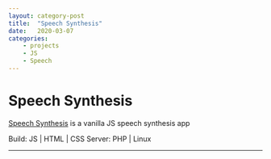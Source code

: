 ```yaml
---
layout: category-post
title:  "Speech Synthesis"
date:   2020-03-07
categories: 
    - projects
    - JS
    - Speech
---
```


# Speech Synthesis

[Speech Synthesis](https://demo.chrisconnelly.ca/projects/js2/speech-synthesis/) is a vanilla JS speech synthesis app

Build: JS | HTML | CSS
Server: PHP | Linux

---
